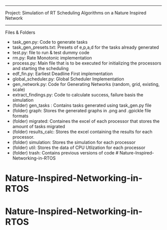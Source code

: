 **********************************************************************

Project: Simulation of RT Scheduling Algorithms on a Nature Inspired Network

**********************************************************************

Files & Folders

- task_gen.py: Code to generate tasks 
- task_gen_presets.txt: Presets of e,p,a,d for the tasks already generated
- test.py: file to run & test dummy code
- rm.py: Rate Monotonic implementation
- process.py: Main file that is to be executed for initializing the processors and starting the scheduling
- edf_fin.py: Earliest Deadline First implementation
- global_scheduler.py: Global Scheduler Implementation
- gen_network.py: Code for Generating Networks (random, grid, existing, scale)
- extract_findings.py: Code to calculate success, failure basis the simulation
- (folder) gen_tasks : Contains tasks generated using task_gen.py file
- (folder) graph: Stores the generated graphs in .png and .gpickle file formats
- (folder) migrated: Containes the excel of each processor that stores the amount of tasks migrated
- (folder) results_calc: Stores the excel containing the results for each processor. 
- (folder) simulation: Stores the simulation for each processor
- (folder) util: Stores the data of CPU Utlization for each processor 
- (folder) trash: Contains previous versions of code # Nature-Inspired-Networking-in-RTOS
# Nature-Inspired-Networking-in-RTOS
# Nature-Inspired-Networking-in-RTOS
